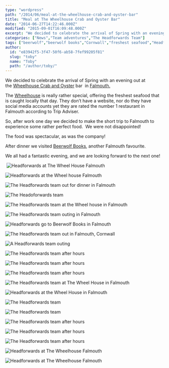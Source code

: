 ```yaml
---
type: "wordpress"
path: "/2014/06/meal-at-the-wheelhouse-crab-and-oyster-bar"
title: "Meal at The Wheelhouse Crab and Oyster Bar"
date: "2014-06-27T14:22:46.000Z"
modified: "2015-09-01T16:09:48.000Z"
excerpt: "We decided to celebrate the arrival of Spring with an evening out at the Wheelhouse Crab and Oyster bar  in Falmouth. The Wheelhouse is really rather special, offering the freshest seafood that is caught locally that day. They don’t have a website, nor do they have social media accounts yet they are rated the number 1 restaurant in Falmouth …"
categories: ["News","Team adventures","The Headforwards Team"]
tags: ["beerwolf","beerwolf books","Cornwall","freshest seafood","Headforwards","seafood","Software Cornwall","team outings","the wheel house","the wheelhouse","the wheelhouse crab and oyster bar"]
author:
  id: "e83942f5-3f47-50f6-ab58-7fef99205f81"
  slug: "toby"
  name: "Toby"
  path: "/author/toby/"
---
```

We decided to celebrate the arrival of Spring with an evening out at the [Wheelhouse Crab and Oyster](http://www.tripadvisor.co.uk/Restaurant_Review-g186235-d1734677-Reviews-The_Wheel_House-Falmouth_Cornwall_England.html) bar  in [Falmouth.](http://www.falmouth.co.uk/)

The [Wheelhouse](http://www.cornishguardian.co.uk/Lee-Trewhela-ruins-Wheelhouse-s-word-mouth-rule/story-15243269-detail/story.html) is really rather special, offering the freshest seafood that is caught locally that day. They don’t have a website, nor do they have social media accounts yet they are rated the number 1 restaurant in Falmouth according to Trip Adviser.

So, after work one day we decided to make the short trip to Falmouth to experience some rather perfect food.  We were not disappointed!

The food was spectacular, as was the company!

After dinner we visited [Beerwolf Books](http://beerwolfbooks.com/), another Falmouth favourite.

We all had a fantastic evening, and we are looking forward to the next one!

 ![Headforwards at The Wheel House Falmouth ](http://www.headforwards.com/wp-content/uploads/2014/06/DSCF1719-300x225.jpg)

![Headforwards at the Wheel house Falmouth ](http://www.headforwards.com/wp-content/uploads/2014/06/DSCF1759-300x225.jpg)

![The Headforwards team out for dinner in Falmouth ](http://www.headforwards.com/wp-content/uploads/2014/06/DSCF1747-300x225.jpg)

![The Headoforwards team ](http://www.headforwards.com/wp-content/uploads/2014/06/DSCF1729-300x225.jpg)

![The Headforwards team at the Wheel house in Falmouth](http://www.headforwards.com/wp-content/uploads/2014/06/DSCF17251-300x225.jpg)

![The Headforwards team outing in Falmouth](http://www.headforwards.com/wp-content/uploads/2014/06/DSCF1855-300x225.jpg)

![Headforwards go to Beerwolf Books in Falmouth](http://www.headforwards.com/wp-content/uploads/2014/06/DSCF1785-300x225.jpg)

![The Headforwards team out in Falmouth, Cornwall](http://www.headforwards.com/wp-content/uploads/2014/06/DSCF1843-300x225.jpg)

![A Headforwards team outing ](http://www.headforwards.com/wp-content/uploads/2014/06/DSCF1831-300x225.jpg)

![The Headforwards team after hours](http://www.headforwards.com/wp-content/uploads/2014/06/DSCF1791-300x225.jpg)

![The Headforwards team after hours](http://www.headforwards.com/wp-content/uploads/2014/06/DSCF1770-300x225.jpg)

![The Headforwards team after hours](http://www.headforwards.com/wp-content/uploads/2014/06/DSCF1761-300x225.jpg)

![The Headforwards team at The Wheel House in Falmouth](http://www.headforwards.com/wp-content/uploads/2014/06/DSCF1755-300x225.jpg)

![Headforwards at the Wheel House in Falmouth](http://www.headforwards.com/wp-content/uploads/2014/06/DSCF1743-300x225.jpg)

![The Headforwards team ](http://www.headforwards.com/wp-content/uploads/2014/06/DSCF1742-300x225.jpg)

![The Headforwards team](http://www.headforwards.com/wp-content/uploads/2014/06/DSCF1739-300x225.jpg)

![The Headforwards team after hours](http://www.headforwards.com/wp-content/uploads/2014/06/DSCF1733-300x225.jpg)

![The Headforwards team after hours](http://www.headforwards.com/wp-content/uploads/2014/06/DSCF1732-300x225.jpg)

![The Headforwards team after hours](http://www.headforwards.com/wp-content/uploads/2014/06/DSCF1725-300x225.jpg)

![Headforwards at The Wheelhouse Falmouth](http://www.headforwards.com/wp-content/uploads/2014/06/DSCF1773-e1403776938884-225x300.jpg)

![Headforwards at The Wheelhouse Falmouth](http://www.headforwards.com/wp-content/uploads/2014/06/DSCF1778-e1403778652813-225x300.jpg)